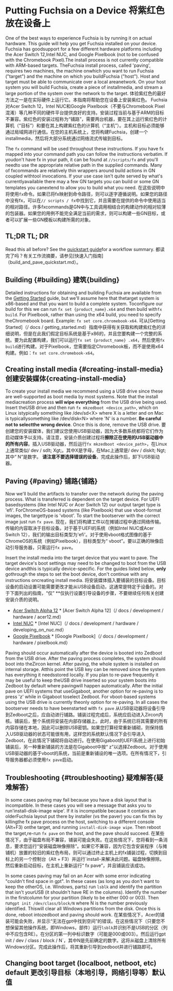  
# Putting Fuchsia on a Device  将紫红色放在设备上 

One of the best ways to experience Fuchsia is by running it on actual hardware. This guide will help you get Fuchsia installed on your device. Fuchsia has goodsupport for a few different hardware platforms including the Acer Switch 12,Intel NUC, and Google Pixelbook (not to be confused with the Chromebook Pixel).The install process is not currently compatible with ARM-based targets. TheFuchsia install process, called 'paving', requires two machines, the machine onwhich you want to run Fuchsia ("target") and the machine on which you buildFuchsia ("host"). Host and target must be able to communicate over a local areanetwork. On your host system you will build Fuchsia, create a piece of installmedia, and stream a large portion of the system over the network to the target. 体验紫红色的最好方法之一是在实际硬件上运行它。本指南将帮助您在设备上安装紫红色。 Fuchsia对Acer Switch 12，Intel NUC和Google Pixelbook（不要与Chromebook Pixel混淆）等几种不同的硬件平台提供良好的支持。安装过程当前与基于ARM的目标不兼容。紫红色的安装过程称为“铺路”，需要两台机器，要在其上运行紫红色的计算机（“目标”）和要在其上构建紫红色的计算机（“主机”）。主机和目标必须能够通过局域网进行通信。在您的主机系统上，您将构建Fuchsia，创建一个installmedia，然后将大部分系统通过网络流式传输到目标。

The `fx` command will be used throughout these instructions. If you have fx mapped into your command path you can follow the instructions verbatim. If youdon't have fx in your path, it can be found at `//scripts/fx` and you'll needto use the appropriate relative path in the supplied commands. Many of fxcommands are relatively thin wrappers around build actions in GN coupled withtool invocations. If your use case isn't quite served by what's currentlyavailable there may a few GN targets you can build or some GN templates you canextend to allow you to build what you need. 在这些说明中将使用`fx`命令。如果已将fx映射到命令路径，则可以逐字遵循说明。如果您的路径中没有fx，可以在`// scripts / fx`中找到它，并且需要在提供的命令中使用适当的相对路径。许多fxcommands是GN中与工具调用相结合的构建动作的相对较薄的包装器。如果您的用例不能完全满足当前的需求，则可以构建一些GN目标，或者可以扩展一些GN模板以构建所需的对象。

 
## TL;DR  TL; DR 

Read this all before? See the [quickstart guide](build_and_pave_quickstart.md)for a workflow summary. 都读完了吗？有关工作流摘要，请参见[快速入门指南]（build_and_pave_quickstart.md）。

 
## Building {#building}  建筑{building} 

Detailed instructions for obtaining and building Fuchsia are available from the [Getting Started](/docs/getting_started.md) guide, but we'll assume here that thetarget system is x86-based and that you want to build a complete system. Toconfigure our build for this we can run `fx set {product_name}.x64` and then build with`fx build`. For Pixelbook, rather than using the x64 build, you need to specify theChromebook board. Example: `fx set core.chromebook-x64`. 可从[Getting Started]（/ docs / getting_started.md）指南中获得有关获取和构建紫红色的详细说明，但是在此我们假定目标系统是基于x86的，并且您要构建一个完整的系统。要为此配置构建，我们可以运行`fx set {product_name} .x64`，然后使用`fx build`进行构建。对于Pixelbook，您需要指定Chromebook板，而不是使用x64构建。例如：`fx set core.chromebook-x64`。

 
## Creating install media {#creating-install-media}  创建安装媒体{creating-install-media} 

To create your install media we recommend using a USB drive since these are well-supported as boot media by most systems. Note that the install mediacreation process **will wipe everything** from the USB drive being used. Insert theUSB drive and then run `fx mkzedboot <device_path>`, which on Linux istypically something like /dev/sd&lt;X&gt; where X is a letter and on Mac is typicallysomething like /dev/disk&lt;N&gt; where 'N' is a number. **Be careful not to selectthe wrong device**. Once this is done, remove the USB drive. 要创建您的安装媒体，我们建议您使用USB驱动器，因为大多数系统都将它们作为启动媒体予以支持。请注意，安装介质创建过程将**擦除正在使用的USB驱动器中的所有内容**。插入USB驱动器，然后运行`fx mkzedboot <device_path>`，在Linux上通常类似/ dev / sdlt; Xgt;。其中X是字母，在Mac上通常是/ dev / disklt; Ngt;其中“ N”是数字。 **请注意不要选择错误的设备**。完成此操作后，卸下USB驱动器。

 
## Paving {#paving}  铺路{铺路} 

Now we'll build the artifacts to transfer over the network during the paving process. What is transferred is dependent on the target device. For UEFI basedsystems (like Intel NUC or Acer Switch 12) our output target type is 'efi'. ForChromeOS-based systems (like Pixelbook) that use vboot-format images, the targettype is 'vboot'. To start the bootserver with the correct image just run `fx pave`. 现在，我们将构建工件以在摊铺过程中通过网络传输。传输的内容取决于目标设备。对于基于UEFI的系统（例如Intel NUC或Acer Switch 12），我们的输出目标类型为'efi'。对于使用vboot格式图像的基于ChromeOS的系统（例如Pixelbook），目标类型为“ vboot”。要以正确的映像启动引导服务器，只需运行`fx pave`。

Insert the install media into the target device that you want to pave. The target device's boot settings may need to be changed to boot from the USB device andthis is typically device-specific. For the guides listed below, **only** gothrough the steps to set the boot device, don't continue with any instructions oncreating install media. 将安装媒体插入要铺装的目标设备。目标设备的启动设置可能需要更改才能从USB设备启动，这通常是特定于设备的。对于下面列出的指南，“仅” **仅执行设置引导设备的步骤，不要继续任何有关创建安装介质的说明。

 
* [Acer Switch Alpha 12](/docs/development/hardware/acer12.md)  * [Acer Switch Alpha 12]（/ docs / development / hardware / acer12.md）
* [Intel NUC](/docs/development/hardware/developing_on_nuc.md)  * [Intel NUC]（/ docs / development / hardware / developing_on_nuc.md）
* [Google Pixelbook](/docs/development/hardware/pixelbook.md)  * [Google Pixelbook]（/ docs / development / hardware / pixelbook.md）

Paving should occur automatically after the device is booted into Zedboot from the USB drive. After the paving process completes, the system should boot into theZircon kernel. After paving, the whole system is installed on internal storage. Atthis point the USB key can be removed since the system has everything it needsstored locally. If you plan to re-pave frequently it may be useful to keep theUSB drive inserted so your system boots into Zedboot by default where pavingwill happen automatically. After the initial pave on UEFI systems that useGigaboot, another option for re-paving is to press 'z' while in Gigaboot toselect Zedboot. For vboot-based systems using the USB drive is currently theonly option for re-paving. In all cases the bootserver needs to have beenstarted with `fx pave` 从USB驱动器将设备引导到Zedboot之后，应自动进行铺路。铺装过程完成后，系统应启动进入Zircon内核。铺装后，整个系统将安装在内部存储器上。此时，由于系统已将其需要的所有内容存储在本地，因此可以删除USB密钥。如果您打算经常重新铺砌，则保持插入USB驱动器的状态可能很有用，这样您的系统默认情况下会引导进入Zedboot，在此情况下铺砌将自动进行。在使用Gigaboot的UEFI系统上进行初始铺装后，另一种重新铺装的方法是在Gigaboot中按“ z”以选择Zedboot。对于使用USB驱动器的基于vboot的系统，当前是重新铺设的唯一选项。在所有情况下，引导服务器都必须使用`fx pave`启动。

 
## Troubleshooting {#troubleshooting}  疑难解答{疑难解答} 

In some cases paving may fail because you have a disk layout that is incompatible. In these cases you will see a message that asks you to run'install-disk-image wipe'. If it is incompatible because it contains an olderFuchsia layout put there by installer (vs the paver) you can fix this by killingthe fx pave process on the host, switching to a different console (Alt+F3) onthe target, and running `install-disk-image wipe`. Then reboot the target,re-run `fx pave` on the host, and the pave should succeed. 在某些情况下，由于磁盘布局不兼容，铺装可能会失败。在这些情况下，您将看到一条消息，要求您运行“安装磁盘映像擦除”。如果它不兼容，因为它包含安装程序（与摊铺机）放置的较旧的紫红色布局，则可以通过终止主机上的fx铺装过程，切换到目标上的另一个控制台（Alt + F3）并运行`install-来解决此问题。磁盘映像擦除。然后重新启动目标，在主机上重新运行“ fx pave”，并且铺装应该成功。

In some cases paving may fail on an Acer with some error indicating "couldn't find space in gpt". In these cases (as long as you don't want to keep the otherOS, i.e. Windows, parts) run `lsblk` and identify the partition that isn't yourUSB (it shouldn't have RE in the columns). Identify the number in the firstcolumn for your partition (likely to be either 000 or 003). Then run`gpt init /dev/class/block/N` where N is the number previously identified. Thiswill clear all Windows partitions from the disk. Once this is done, reboot intozedboot and paving should work. 在某些情况下，Acer的铺装可能会失败，并显示“无法在gpt中找到空间”的错误。在这些情况下（只要您不想保留其他操作系统，即Windows，部件）运行`lsblk`并识别不是USB的分区（列中不应包含RE）。在分区的第一列中标识数字（可能是000或003）。然后运行gpt init / dev / class / block / N`，其中N是先前确定的数字。这将从磁盘上清除所有Windows分区。完成此操作后，将其重新引导到zedboot并进行铺路即可。

 
## Changing boot target (localboot, netboot, etc) default  更改引导目标（本地引导，网络引导等）默认值 


